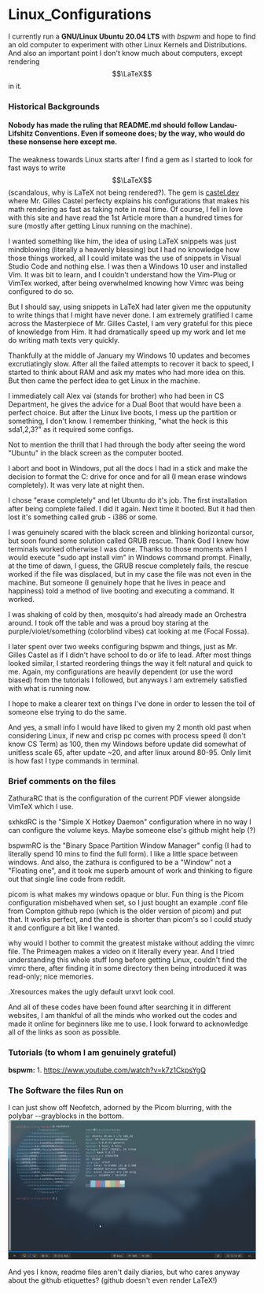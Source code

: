 # Linux_Configurations

I currently run a **GNU/Linux Ubuntu 20.04 LTS** with *bspwm* and hope to find an old computer to experiment with other Linux Kernels and Distributions. And also an important point I don't know much about computers, except rendering $$\LaTeX$$ in it.  

### Historical Backgrounds
#### Nobody has made the ruling that README.md should follow Landau-Lifshitz Conventions. Even if someone does; by the way, who would do these nonsense here except me.

The weakness towards Linux starts after I find a gem as I started to look for fast ways to write $$\LaTeX$$ (scandalous, why is LaTeX not being rendered?). The gem is [castel.dev](https://www.castel.dev) where Mr. Gilles Castel perfecty explains his configurations that makes his math rendering as fast as taking note in real time. Of course, I fell in love with this site and have read the 1st Article more than a hundred times for sure (mostly after getting Linux running on the machine). 

I wanted something like him, the idea of using LaTeX snippets was just mindblowing (literally a heavenly blessing) but I had no knowledge how those things worked, all I could imitate was the use of snippets in Visual Studio Code and nothing else. I was then a Windows 10 user and installed Vim. It was bit to learn, and I couldn't understand how the Vim-Plug or VimTex worked, after being overwhelmed knowing how Vimrc was being configured to do so. 

But I should say, using snippets in LaTeX had later given me the opputunity to write things that I might have never done. I am extremely gratified I came across the Masterpiece of Mr. Gilles Castel, I am very grateful for this piece of knowledge from Him. It had dramatically speed up my work and let me do writing math texts very quickly.

Thankfully at the middle of January my Windows 10 updates and becomes excrutiatingly slow. After all the failed attempts to recover it back to speed, I started to think about RAM and ask my mates who had more idea on this. But then came the perfect idea to get Linux in the machine.

I immediately call Alex vai (stands for brother) who had been in CS Department, he gives the advice for a Dual Boot that would have been a perfect choice. But after the Linux live boots, I mess up the partition or something, I don't know. I remember thinking, "what the heck is this sda1,2,3?" as it required some configs. 

Not to mention the thrill that I had through the body after seeing the word "Ubuntu" in the black screen as the computer booted.

I abort and boot in Windows, put all the docs I had in a stick and make the decision to format the C: drive for once and for all (I mean erase windows completely). It was very late at night then.

I chose "erase completely" and let Ubuntu do it's job. The first installation after being complete failed. I did it again. Next time it booted. But it had then lost it's something called grub - i386 or some.

I was genuinely scared with the black screen and blinking horizontal cursor, but soon found some solution called GRUB rescue. Thank God I knew how terminals worked otherwise I was done. Thanks to those moments when I would execute "sudo apt install vim" in Windows command prompt. Finally, at the time of dawn, I guess, the GRUB rescue completely fails, the rescue worked if the file was displaced, but in my case the file was not even in the machine. But someone (I genuinely hope that he lives in peace and happiness) told a method of live booting and executing a command. It worked. 

I was shaking of cold by then, mosquito's had already made an Orchestra around. I took off the table and was a proud boy staring at the purple/violet/something (colorblind vibes) cat looking at me (Focal Fossa).

I later spent over two weeks configuring bspwm and things, just as Mr. Gilles Castel as if I didn't have school to do or life to lead. After most things looked similar, I started reordering things the way it felt natural and quick to me. Again, my configurations are heavily dependent (or use the word biased) from the tutorials I followed, but anyways I am extremely satisfied with what is running now.

I hope to make a clearer text on things I've done in order to lessen the toil of someone else trying to do the same. 

And yes, a small info I would have liked to given my 2 month old past when considering Linux, if new and crisp pc comes with process speed (I don't know CS Term) as 100, then my Windows before update did somewhat of unitless scale 65, after update ~20, and after linux around 80-95. Only limit is how fast I type commands in terminal.


### Brief comments on the files
ZathuraRC that is the configuration of the current PDF viewer alongside VimTeX which I use.

sxhkdRC is the "Simple X Hotkey Daemon" configuration where in no way I can configure the volume keys. Maybe someone else's github might help (\?)

bspwmRC is the "Binary Space Partition Window Manager" config (I had to literally spend 10 mins to find the full form). I like a little space between windows. And also, the zathura is configured to be a "Window" not a "Floating one", and it took me superb amount of work and thinking to figure out that single line code from reddit.

picom is what makes my windows opaque or blur. Fun thing is the Picom configuration misbehaved when set, so I just bought an example .conf file from Compton github repo (which is the older version of picom) and put that. It works perfect, and the code is shorter than picom's so I could study it and configure a bit like I wanted.

why would I bother to commit the greatest mistake without adding the vimrc file. The Primeagen makes a video on it literally every year. And I tried understanding this whole stuff long before getting Linux, couldn't find the vimrc there, after finding it in some directory then being introduced it was read-only; nice memories.

.Xresources makes the ugly default urxvt look cool. 

And all of these codes have been found after searching it in different websites, I am thankful of all the minds who worked out the codes and made it online for beginners like me to use. I look forward to acknowledge all of the links as soon as possible.

### Tutorials (to whom I am genuinely grateful)

**bspwm:** 1. https://www.youtube.com/watch?v=k7z1CkpsYgQ 

### The Software the files Run on

I can just show off Neofetch, adorned by the Picom blurring, with the polybar --grayblocks in the bottom.
![alt text](https://github.com/kneardhead/Linux_Configurations/blob/main/Kazam_screenshot_00007.png)

And yes I know, readme files aren't daily diaries, but who cares anyway about the github etiquettes? (github doesn't even render LaTeX!)
